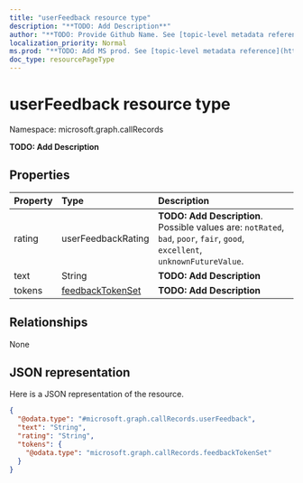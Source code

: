 ```yaml
---
title: "userFeedback resource type"
description: "**TODO: Add Description**"
author: "**TODO: Provide Github Name. See [topic-level metadata reference](https://msgo.azurewebsites.net/add/document/guidelines/metadata.html#topic-level-metadata)**"
localization_priority: Normal
ms.prod: "**TODO: Add MS prod. See [topic-level metadata reference](https://msgo.azurewebsites.net/add/document/guidelines/metadata.html#topic-level-metadata)**"
doc_type: resourcePageType
---
```


# userFeedback resource type


Namespace: microsoft.graph.callRecords

**TODO: Add Description**

## Properties
|Property|Type|Description|
|:---|:---|:---|
|rating|userFeedbackRating|**TODO: Add Description**. Possible values are: `notRated`, `bad`, `poor`, `fair`, `good`, `excellent`, `unknownFutureValue`.|
|text|String|**TODO: Add Description**|
|tokens|[feedbackTokenSet](../resources/callrecords-feedbacktokenset.md)|**TODO: Add Description**|

## Relationships
None

## JSON representation
Here is a JSON representation of the resource.
<!-- {
  "blockType": "resource",
  "@odata.type": "microsoft.graph.callRecords.userFeedback"
}
-->
``` json
{
  "@odata.type": "#microsoft.graph.callRecords.userFeedback",
  "text": "String",
  "rating": "String",
  "tokens": {
    "@odata.type": "microsoft.graph.callRecords.feedbackTokenSet"
  }
}
```

